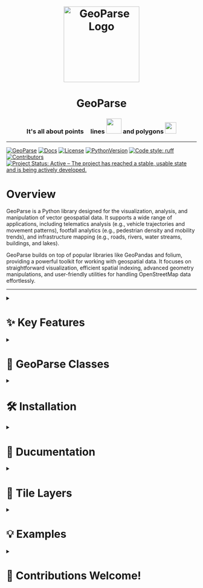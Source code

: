 
<h1 align="center"><img align="center" src="https://geoparse.io/graphics/geoparse_logo.png" alt="GeoParse Logo" width="200"/></h1>
<h1 align="center">GeoParse</h1>
<h3 align="center">It's all about points <img src="https://geoparse.io/graphics/point.png" width="10"/> lines <img src="https://geoparse.io/graphics/line.png" width="40"/> and polygons <img src="https://geoparse.io/graphics/polygon.png" width="30"/></h3>

---

[![GeoParse](https://img.shields.io/badge/GeoParse-008000.svg)](https://geoparse.io)
[![Docs](https://img.shields.io/badge/Docs-Read%20Now-blue?logo=readthedocs&logoColor=white)](https://geoparse.io)
[![License](https://img.shields.io/badge/License-MIT-green?logo=open-source-initiative&logoColor=white)](https://github.com/geoparse/geospatial/blob/main/LICENSE)
[![PythonVersion](https://img.shields.io/badge/python-3.9%20%7C%203.10%20%7C%203.11%20%7C%203.12-blue?style=flat&logo=python&logoColor=white&labelColor=gray)](https://www.python.org/)
[![Code style: ruff](https://img.shields.io/badge/code%20style-Ruff-000000.svg)](https://github.com/astral-sh/ruff)
[![Contributors](https://img.shields.io/github/contributors/geoparse/geospatial)](https://github.com/geoparse/geospatial/graphs/contributors)
[![Project Status: Active – The project has reached a stable, usable state and is being actively developed.](https://www.repostatus.org/badges/latest/active.svg)](https://www.repostatus.org/#active)

# Overview
GeoParse is a Python library designed for the visualization, analysis, and manipulation of vector geospatial data.
It supports a wide range of applications, including telematics analysis (e.g., vehicle trajectories and movement patterns),
footfall analytics (e.g., pedestrian density and mobility trends), and infrastructure mapping (e.g., roads, rivers, water streams, buildings, and lakes).

GeoParse builds on top of popular libraries like GeoPandas and folium, providing a powerful toolkit for working with geospatial data.
It focuses on straightforward visualization, efficient spatial indexing, advanced geometry manipulations, and user-friendly utilities for handling OpenStreetMap data effortlessly.

---

<details>
<summary><h1>✨ Key Features</h1></summary>

* **Interactive Map Creation:** Generate interactive maps with multiple tile layers (e.g., OpenStreetMap, Satellite, Dark Mode) using [folium](https://github.com/python-visualization/folium).
* **Support Multiple Formats:** Visualize data from CSV and GIS formats like Shapefile, GPKG, GeoJSON, and GeoParquet.
* **Heatmaps and Clusters:** Generate heatmaps and clusters from point data to visualize density and patterns.
* **Choropleth Maps:** Create thematic maps to visualize data distributions across regions.
* **Spatial Indexing:** Convert geometries into spatial grids like [Geohash](https://en.wikipedia.org/wiki/Geohash), [S2](https://github.com/google/s2geometry), and [H3](https://github.com/uber/h3) for efficient spatial queries, analysis and grid visualization.
* **Parallelized Spatial Operations:** Perform spatial operations in parallel for large datasets.
* **Geospatial Utilities:** Perform advanced spatial operations like intersection, union, and distance calculations (e.g., Haversine, Vincenty).
* **OSM Integration:** Fetch and convert [OpenStreetMap (OSM)](https://www.openstreetmap.org/about) way IDs into Shapely geometries for visualization and analysis.
* **Geocoding and Reverse Geocoding:** Integrate with Google Maps API to convert addresses to coordinates and vice versa.
* **Map Matching:** Align GPS points to road networks using [Valhalla](https://github.com/valhalla/valhalla) routing engine.
</details>


<details>
<summary><h1>🐍 GeoParse Classes</h1></summary>

GeoParse contains several classes and utility functions designed for geospatial data processing, visualization, and analysis. 
It allows users to handle basic tasks like geocoding and visualization as well as more advanced features like spatial indexing and OSM-based analysis. 
Below is a summary of the main classes and their functionalities:

1. **Karta Class** named after the Swedish word for "map," is designed for creating and customizing interactive maps. It provides methods for adding points, lines, polygons, and choropleth layers to a map. The primary function, `plp` (point, line, polygon), supports various visualization styles and configurations, including clustering, heatmaps, and cell-based layers (e.g., H3, S2, geohash).

2. **GeomUtils Class** stands for Geometry Utilities and provides utility functions for working with geometry objects. Key functionalities include determining UTM projections, transforming geometries between coordinate reference systems (CRS), and calculating geometric statistics like area and perimeter.

3. **CellUtils Class** stands for Cell Utilities and provides utility functions for compacting and uncompacting spatial cells like H3, S2, and Geohash. It also supports statistical analysis of spatial cells, such as calculating the number of cells and their area for a given geometry.

4. **OSMUtils Class** stands for OSM Utilities and provides utility functions for working with OpenStreetMap (OSM) data and routing engines built on top of OSM. It allows users to retrieve OSM way geometries (either polygons or lines) and perform map matching of GPS coordinates to road networks. 

5. **SpatialIndex Class** provides methods for spatial indexing operations. It converts geographic coordinates and geometries into spatial index representations and vice versa, utilizing popular encoding systems like H3, S2, and Geohash. It also accelerates computations through parallel processing, making it useful for efficient spatial queries and handling large datasets.

6. **SpatialOps Class** stands for Spatial Operations and provides methods for handling 3D geometries, converting LineStrings to Points, performing spatial intersections, and executing parallelized spatial overlay operations. It also includes utilities for calculating distances (e.g., haversine and Vincenty formulas) and geocoding addresses using the Google Geocoding API.
</details>

<details>
<summary><h1>🛠️ Installation</h1></summary>

```sh
pip install git+https://github.com/geoparse/geoparse.git
```

</details>


<details>
<summary><h1>📖 Ducumentation</h1></summary>

The documentation is available online at [geoparse.io](https://geoparse.io/).
We suggest starting your GeoParse exploration with the [tutorial notebooks](https://github.com/geoparse/geoparse/tree/main/tutorials).

</details>


<details>
<summary><h1>🧩 Tile Layers</h1></summary>

GeoParse can visualize the vector data on a map with the following tile layers.

| Light                                                                                              | Dark                                                                                       |
| -------------------------------------------------------------------------------------------------- | ------------------------------------------------------------------------------------------ | 
| A minimalist, light-colored basemap that serves as a subtle background, emphasizing overlaid data. | A high-contrast, dark-themed map ideal for vibrant data overlays and nighttime aesthetics. |
| <img src="https://geoparse.io/graphics/light.png" width="400" height="400">                        | <img src="https://geoparse.io/graphics/dark.png" width="400" height="400">                 |

| Outdoors                                                                                          | Satellite                                                                                       |
| ------------------------------------------------------------------------------------------------- | ----------------------------------------------------------------------------------------------- |
| Designed for outdoor enthusiasts, featuring hiking trails, biking paths, natural landmarks, and elevation contours. | A basemap displaying satellite imagery of the Earth's surface, useful for real-world context and analyses requiring detailed imagery. |
| <img src="https://geoparse.io/graphics/outdoors.png" width="400" height="400">                              | <img src="https://geoparse.io/graphics/satellite.png" width="400" height="400">                           |

| OSM |
| --- |
| A general-purpose map powered by OpenStreetMap, showcasing roads, buildings, and points of interest. |
| <img src="https://geoparse.io/graphics/osm.png" width="400" height="400"> |

</details>

<details>
<summary><h1>💡 Examples </h1></summary>

You can run [GeoParse examples](https://github.com/geoparse/geoparse/tree/main/tutorials) on MyBinder. No installation required. [![Binder](https://mybinder.org/badge_logo.svg)](https://mybinder.org/v2/gh/geoparse/geoparse/main?labpath=tutorials%2F00_visualization.ipynb)

## Karta Class

`Karta` is used for visualization and accepts either a pandas `DataFrame` or a GeoPandas `GeoDataFrame` to render geometry data. For a `DataFrame`, the `plp` function in `Karta` automatically identifies columns with names containing "lat" and "lon" (case-insensitive) to use as latitude and longitude for plotting points on the map. If no columns contain these keywords, or if more than two columns contain these keywords, you must explicitly specify the latitude and longitude using the `y` and `x` parameters, respectively, e.g., `plp(df, x="easting", y="northing")`. Note that plp assumes all data is in the [EPSG:4326](https://epsg.io/4326) projection. For a `GeoDataFrame`, the `plp` function can render Shapely objects such as `Point`, `LineString`, `Polygon`, and `MultiPolygon`.

<details>
<summary><h2>Point</h2></summary>

In the following example, we demonstrate how to display points from a CSV file, customize the map with point colors and popups, and add layers such as heatmaps and clusters.

```python
import pandas as pd
from geoparse.geoparse import Karta

plp = Karta.plp

df = pd.read_csv("data/great_britain_road_casualties-2023.csv")
df.head()
```
| date       | time  | latitude  | longitude  | number_of_vehicles | number_of_casualties | speed_limit |
|------------|-------|-----------|------------|--------------------|----------------------|-------------|
| 03/01/2023 | 19:12 | 51.356551 | -0.097759  | 1                  | 1                    | 30          |
| 07/01/2023 | 10:05 | 51.593701 | 0.022379   | 1                  | 1                    | 30          |
| 14/01/2023 | 16:15 | 51.466689 | -0.011289  | 1                  | 1                    | 20          |
| 15/01/2023 | 19:51 | 51.671577 | -0.037543  | 1                  | 1                    | 30          |
| 16/01/2023 | 19:22 | 51.447944 | 0.117279   | 2                  | 1                    | 30          |

After loading the data, we can easily display it on a map using `plp(df)`. For a more advanced visualization, we can customize the color of the points based on a feature value (e.g., `speed_limit` in the right map) and create HTML popups that display the attributes of each point.

<table>
  <tr>
    <td style="vertical-align: bottom;">
      <pre><code>plp(df)</code></pre>
    </td>
    <td style="vertical-align: bottom;">
      <pre><code>
plp(df, 
    point_color = 'speed_limit', 
    point_popup = {
        'Date': 'date',
        'Number of Casualties': 'number_of_casualties'
    }
)</code></pre>
    </td>
  </tr>
  <tr>
    <td>
      <img src="https://geoparse.io/graphics/casualty_map.gif"  height="480">
    </td>
    <td>
      <img src="https://geoparse.io/graphics/casualty_popup.gif" height="480">
    </td>
  </tr>
</table>

`plp` can also add heatmap and cluster layers to the map. In the left image, we see the clusters and heatmap of fatal road crashes in Great Britain. If you are working with trajectory data, `plp` can display the direction of movement using the antpath parameter, as shown in the right image.

<table>
  <tr>
    <td style="vertical-align: bottom;">
      <pre><code>plp(df, heatmap=True, cluster=True)</code></pre>
    </td>
    <td style="vertical-align: bottom;">
      <pre><code>
plp(df, antpath=True, line=True)
      </code></pre>
    </td>
  </tr>
  <tr>
    <td>
      <img src="https://geoparse.io/graphics/casualty_heatmap_cluster.gif" height="480">
    </td>
    <td>
      <img src="https://geoparse.io/graphics/trajectory.gif" height="480">
    </td>
  </tr>
</table>

</details>

<details>
<summary><h2>Line and Polygon</h2></summary>

Using `GeoPandas`, we can read a geospatial file and display its contents using `plp` function. The left image illustrates the border of Luxembourg, represented as a Shapely `Polygon` object. The center image depicts the main roads in Luxembourg, represented as Shapely `LineString` objects. Additionally, `plp` can accept two `GeoDataFrame` objects as a list and display both of them on a single map, as shown in the right image.

| Polygn                                       | LineString                                        | Both                                                            |
| -------------------------------------------- | --------------------------------------------------|---------------------------------------------------------------- | 
| `plp(border_gdf)`                            | `plp(road_gdf, line_color='gold', line_weight=1)` | `plp([border_gdf, road_gdf], line_color='gold', line_weight=1)` |
|![](https://geoparse.io/graphics/luxembourg_border.png) | ![](https://geoparse.io/graphics/luxembourg_roads.png)      | ![](https://geoparse.io/graphics/luxembourg_border_roads.png)             |


Using the `plp` function, we can also add spatial index polygonal layers such as `GeoHash`, Google `S2`, and Uber `H3`. 


| Geohash                                      | S2                                                | H3                                                              |
| -------------------------------------------- | --------------------------------------------------|---------------------------------------------------------------- | 
| `plp(border_gdf, geohash_res=5)`             | `plp(border_gdf, s2_res=11)`                      | `plp(border_gdf, h3_res=6)`                                     |
|![](https://geoparse.io/graphics/geohash_5.png)         | ![](https://geoparse.io/graphics/s2_11.png)                 | ![](https://geoparse.io/graphics/h3_6.png)                                |
 
If the `compact` parameter is set to True, `plp` calculates the parent cell IDs to create a compact representation of the cells.

| Geohash                                      | S2                                                | H3                                                              |
| -------------------------------------------- | --------------------------------------------------|---------------------------------------------------------------- | 
| `plp(border_gdf, geohash_res=7, compact=True)`             | `plp(border_gdf, s2_res=15, compact=True)`                      | `plp(border_gdf, h3_res=10, compact=True)`                                     |
|![](https://geoparse.io/graphics/geohash_compact.png)         | ![](https://geoparse.io/graphics/s2_compact.png)                 | ![](https://geoparse.io/graphics/h3_compact.png)                                |
 

</details>

<details>
<summary><h2>OSM Ways</h2></summary>

The `plp` function can also accept `OpenStreetMap` (OSM) Way IDs instead of `DataFrame` or `GeoDataFrame` objects and visualize them as `LineString` or `Polygon` geometries. The left image illustrates two ways of the Tokyo Metro Line represented as `LineString` geometries, while the right image depicts three ways in the Louvre Museum visualized as `Polygon` geometries.

|                                         |                                                                            | 
| --------------------------------------- | ---------------------------------------------------------------------------|
| `plp(osm_ways=[893074361, 666201240])`  | `plp(osm_ways=[335265936, 53820456, 1117218957], s2_res=22, compact=True)` | 
|![](https://geoparse.io/graphics/osm_way_line.png) | ![](https://geoparse.io/graphics/osm_way_polygon.gif)                                | 

</details>
</details>

<details>
<summary><h1>🤝 Contributions Welcome!</h1></summary>
<details>
<summary><h2>✅ Prerequisitess</h2></summary>

This repository uses [uv](https://docs.astral.sh/uv/) for Python package and project management.
If you don't have it installed, you need to install it first.
```bash
# On Linux and macOS
curl -LsSf https://astral.sh/uv/install.sh | sh

```

```bash
# On Windows
powershell -ExecutionPolicy ByPass -c "irm https://astral.sh/uv/install.ps1 | iex"

```

You can also update it using the following command if you have `uv` installed:
```
uv self update
```
</details>


We appreciate contributions from the community! Before submitting a pull request, please:  
✅ Ensure your code passes all tests `(uv run pytest --cov)`.  
✅ Add a new test for any new functionality.  

Thank you for helping improve this project! 🚀  
</details>
